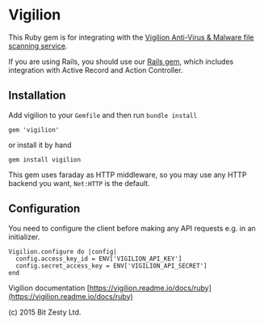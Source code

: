 # Vigilion

This Ruby gem is for integrating with the [Vigilion Anti-Virus & Malware file scanning service](https://www.vigilion.com/).

If you are using Rails, you should use our [Rails gem](
https://github.com/vigilion/vigilion-rails), which includes
integration with Active Record and Action Controller.

## Installation

Add vigilion to your `Gemfile` and then run `bundle install`

`gem 'vigilion'`

or install it by hand

`gem install vigilion`

This gem uses faraday as HTTP middleware, so you may use any HTTP
backend you want, `Net:HTTP` is the default.

## Configuration

You need to configure the client before making any API requests e.g. in an initializer.

```
Vigilion.configure do |config|
  config.access_key_id = ENV['VIGILION_API_KEY']
  config.secret_access_key = ENV['VIGILION_API_SECRET']
end
```

Vigilion documentation [https://vigilion.readme.io/docs/ruby](https://vigilion.readme.io/docs/ruby)

(c) 2015 Bit Zesty Ltd.
